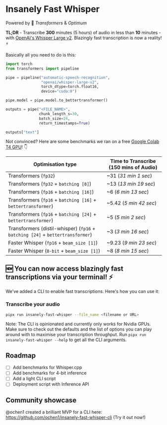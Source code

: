 # Insanely Fast Whisper

Powered by 🤗 *Transformers* & *Optimum*

**TL;DR** - Transcribe **300** minutes (5 hours) of audio in less than **10** minutes - with [OpenAI's Whisper Large v2](https://huggingface.co/openai/whisper-large-v2). Blazingly fast transcription is now a reality!⚡️

Basically all you need to do is this:

```python
import torch
from transformers import pipeline

pipe = pipeline("automatic-speech-recognition",
                "openai/whisper-large-v2",
                torch_dtype=torch.float16,
                device="cuda:0")

pipe.model = pipe.model.to_bettertransformer()

outputs = pipe("<FILE_NAME>",
               chunk_length_s=30,
               batch_size=24,
               return_timestamps=True)

outputs["text"]
```

Not convinced? Here are some benchmarks we ran on a free [Google Colab T4 GPU](https://colab.research.google.com/github/Vaibhavs10/insanely-fast-whisper/blob/main/infer_transformers_whisper_large_v2.ipynb)! 👇

| Optimisation type    | Time to Transcribe (150 mins of Audio) |
|------------------|------------------|
| Transformers (`fp32`)             | ~31 (*31 min 1 sec*)             |
| Transformers (`fp32` + `batching [8]`)           | ~13 (*13 min 19 sec*)             |
| Transformers (`fp16` + `batching [16]`) | ~6 (*6 min 13 sec*)             |
| Transformers (`fp16` + `batching [16]` + `bettertransformer`) | ~5.42 (*5 min 42 sec*)            |
| Transformers (`fp16` + `batching [24]` + `bettertransformer`) | ~5 (*5 min 2 sec*)            |
| Transformers (distil-whisper) (`fp16` + `batching [24]` + `bettertransformer`) | ~3 (*3 min 16 sec*)            |
| Faster Whisper (`fp16` + `beam_size [1]`) | ~9.23 (*9 min 23 sec*)            |
| Faster Whisper (`8-bit` + `beam_size [1]`) | ~8 (*8 min 15 sec*)            |

## 🆕 You can now access blazingly fast transcriptions via your terminal! ⚡️

We've added a CLI to enable fast transcriptions. Here's how you can use it:

### Transcribe your audio

```bash
pipx run insanely-fast-whisper --file_name <filename or URL>
```

Note: The CLI is opinionated and currently only works for Nvidia GPUs. Make sure to check out the defaults and the list of options you can play around with to maximise your transcription throughput. Run `pipx run insanely-fast-whisper --help` to get all the CLI arguments. 

## Roadmap

- [ ] Add benchmarks for Whisper.cpp
- [ ] Add benchmarks for 4-bit inference
- [ ] Add a light CLI script
- [ ] Deployment script with Inference API

## Community showcase

@ochen1 created a brilliant MVP for a CLI here: https://github.com/ochen1/insanely-fast-whisper-cli (Try it out now!)
